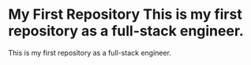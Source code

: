 # My First Repository This is my first repository as a full-stack engineer.

This is my first repository as a full-stack engineer.
